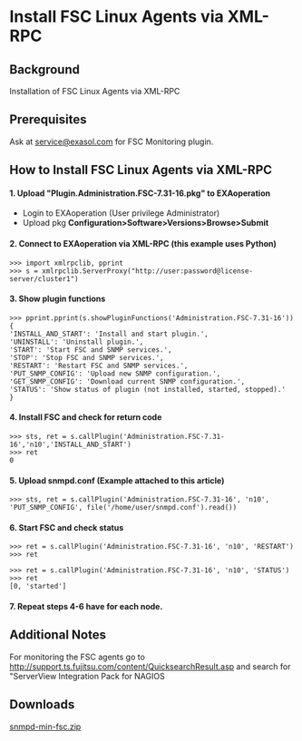 # Install FSC Linux Agents via XML-RPC 
## Background

Installation of FSC Linux Agents via XML-RPC

## Prerequisites

Ask at [service@exasol.com](mailto:service@exasol.com) for FSC Monitoring plugin.

## How to Install FSC Linux Agents via XML-RPC

#### 1. Upload "Plugin.Administration.FSC-7.31-16.pkg" to EXAoperation

* Login to EXAoperation (User privilege Administrator)
* Upload pkg **Configuration>Software>Versions>Browse>Submit**

#### 2. Connect to EXAoperation via XML-RPC (this example uses Python)


```
>>> import xmlrpclib, pprint 
>>> s = xmlrpclib.ServerProxy("http://user:password@license-server/cluster1")
```
#### 3. Show plugin functions


```
>>> pprint.pprint(s.showPluginFunctions('Administration.FSC-7.31-16'))
{
'INSTALL_AND_START': 'Install and start plugin.',
'UNINSTALL': 'Uninstall plugin.',
'START': 'Start FSC and SNMP services.',
'STOP': 'Stop FSC and SNMP services.',
'RESTART': 'Restart FSC and SNMP services.',
'PUT_SNMP_CONFIG': 'Upload new SNMP configuration.',
'GET_SNMP_CONFIG': 'Download current SNMP configuration.',
'STATUS': 'Show status of plugin (not installed, started, stopped).'
}
```
#### 4. Install FSC and check for return code


```
>>> sts, ret = s.callPlugin('Administration.FSC-7.31-16','n10','INSTALL_AND_START')
>>> ret
0
```
#### 5. Upload snmpd.conf (Example attached to this article)


```
>>> sts, ret = s.callPlugin('Administration.FSC-7.31-16', 'n10', 'PUT_SNMP_CONFIG', file('/home/user/snmpd.conf').read())
```
#### 6. Start FSC and check status


```
>>> ret = s.callPlugin('Administration.FSC-7.31-16', 'n10', 'RESTART')
>>> ret

>>> ret = s.callPlugin('Administration.FSC-7.31-16', 'n10', 'STATUS')
>>> ret
[0, 'started']
```
#### 7. Repeat steps 4-6 have for each node.

## Additional Notes

For monitoring the FSC agents go to <http://support.ts.fujitsu.com/content/QuicksearchResult.asp> and search for "ServerView Integration Pack for NAGIOS

## Downloads
[snmpd-min-fsc.zip](https://github.com/exasol/Public-Knowledgebase/files/9922038/snmpd-min-fsc.zip)


